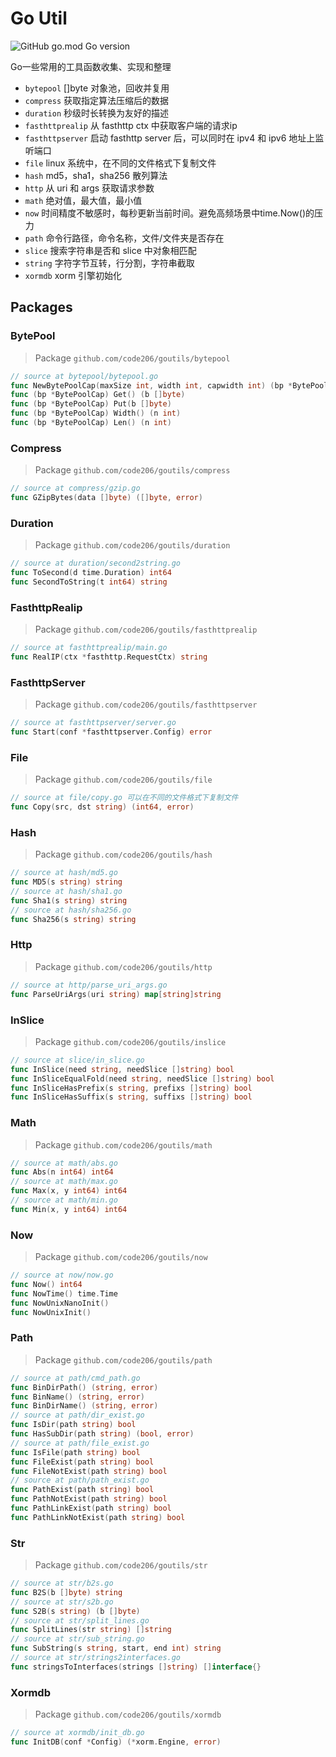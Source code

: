 # Go Util

![GitHub go.mod Go version](https://img.shields.io/github/go-mod/go-version/code206/goutils?style=flat-square)

Go一些常用的工具函数收集、实现和整理

- `bytepool` []byte 对象池，回收并复用
- `compress` 获取指定算法压缩后的数据
- `duration` 秒级时长转换为友好的描述
- `fasthttprealip` 从 fasthttp ctx 中获取客户端的请求ip
- `fasthttpserver` 启动 fasthttp server 后，可以同时在 ipv4 和 ipv6 地址上监听端口
- `file` linux 系统中，在不同的文件格式下复制文件
- `hash` md5，sha1，sha256 散列算法
- `http` 从 uri 和 args 获取请求参数
- `math` 绝对值，最大值，最小值
- `now` 时间精度不敏感时，每秒更新当前时间。避免高频场景中time.Now()的压力
- `path` 命令行路径，命令名称，文件/文件夹是否存在
- `slice` 搜索字符串是否和 slice 中对象相匹配
- `string` 字符字节互转，行分割，字符串截取
- `xormdb` xorm 引擎初始化

## Packages

### BytePool

> Package `github.com/code206/goutils/bytepool`
```go
// source at bytepool/bytepool.go
func NewBytePoolCap(maxSize int, width int, capwidth int) (bp *BytePoolCap)
func (bp *BytePoolCap) Get() (b []byte)
func (bp *BytePoolCap) Put(b []byte)
func (bp *BytePoolCap) Width() (n int)
func (bp *BytePoolCap) Len() (n int)
```

### Compress

> Package `github.com/code206/goutils/compress`
```go
// source at compress/gzip.go
func GZipBytes(data []byte) ([]byte, error)
```

### Duration

> Package `github.com/code206/goutils/duration`
```go
// source at duration/second2string.go
func ToSecond(d time.Duration) int64
func SecondToString(t int64) string
```

### FasthttpRealip

> Package `github.com/code206/goutils/fasthttprealip`
```go
// source at fasthttprealip/main.go
func RealIP(ctx *fasthttp.RequestCtx) string
```

### FasthttpServer

> Package `github.com/code206/goutils/fasthttpserver`
```go
// source at fasthttpserver/server.go
func Start(conf *fasthttpserver.Config) error
```

### File

> Package `github.com/code206/goutils/file`
```go
// source at file/copy.go 可以在不同的文件格式下复制文件
func Copy(src, dst string) (int64, error)
```

### Hash

> Package `github.com/code206/goutils/hash`
```go
// source at hash/md5.go
func MD5(s string) string
// source at hash/sha1.go
func Sha1(s string) string
// source at hash/sha256.go
func Sha256(s string) string
```
### Http

> Package `github.com/code206/goutils/http`
```go
// source at http/parse_uri_args.go
func ParseUriArgs(uri string) map[string]string
```

### InSlice

> Package `github.com/code206/goutils/inslice`
```go
// source at slice/in_slice.go
func InSlice(need string, needSlice []string) bool
func InSliceEqualFold(need string, needSlice []string) bool
func InSliceHasPrefix(s string, prefixs []string) bool
func InSliceHasSuffix(s string, suffixs []string) bool
```

### Math

> Package `github.com/code206/goutils/math`
```go
// source at math/abs.go
func Abs(n int64) int64
// source at math/max.go
func Max(x, y int64) int64
// source at math/min.go
func Min(x, y int64) int64
```

### Now

> Package `github.com/code206/goutils/now`
```go
// source at now/now.go
func Now() int64
func NowTime() time.Time
func NowUnixNanoInit()
func NowUnixInit()
```

### Path

> Package `github.com/code206/goutils/path`
```go
// source at path/cmd_path.go
func BinDirPath() (string, error)
func BinName() (string, error)
func BinDirName() (string, error)
// source at path/dir_exist.go
func IsDir(path string) bool
func HasSubDir(path string) (bool, error)
// source at path/file_exist.go
func IsFile(path string) bool
func FileExist(path string) bool
func FileNotExist(path string) bool
// source at path/path_exist.go
func PathExist(path string) bool
func PathNotExist(path string) bool
func PathLinkExist(path string) bool
func PathLinkNotExist(path string) bool
```

### Str

> Package `github.com/code206/goutils/str`
```go
// source at str/b2s.go
func B2S(b []byte) string
// source at str/s2b.go
func S2B(s string) (b []byte)
// source at str/split_lines.go
func SplitLines(str string) []string
// source at str/sub_string.go
func SubString(s string, start, end int) string
// source at str/strings2interfaces.go
func stringsToInterfaces(strings []string) []interface{}
```

### Xormdb

> Package `github.com/code206/goutils/xormdb`
```go
// source at xormdb/init_db.go
func InitDB(conf *Config) (*xorm.Engine, error)
```
